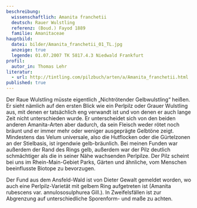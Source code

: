 ```yaml
---
beschreibung:
  wissenschaftlich: Amanita franchetii
  deutsch: Rauer Wulstling
  referenz: (Boud.) Fayod 1889
  familie: Amanitaceae
hauptbild:
  datei: bilder/Amanita_franchetii_01_TL.jpg
  anzeige: true
  legende: 01.07.2007 TK 5817.4.3 Niedwald Frankfurt
profil:
  autor_in: Thomas Lehr
literatur:
  - url: http://tintling.com/pilzbuch/arten/a/Amanita_franchetii.html
published: true
---
```


Der Raue Wulstling müsste eigentlich „Nichtrötender Gelbwulstling“ heißen. Er sieht nämlich auf den ersten Blick wie ein Perlpilz oder Grauer Wulstling aus, mit denen er tatsächlich eng verwandt ist und von denen er auch lange Zeit nicht unterschieden wurde. Er unterscheidet sich von den beiden anderen Amanita-Arten aber dadurch, da sein Fleisch weder rötet noch bräunt und er immer mehr oder weniger ausgeprägte Gelbtöne zeigt. Mindestens das Velum universale, also die Hutflocken oder die Gürtelzonen an der Stielbasis, ist irgendwie gelb-bräunlich. Bei meinen Funden war außerdem der Rand des Rings gelb, außerdem war der Pilz deutlich schmächtiger als die in seiner Nähe wachsenden Perlpilze. Der Pilz scheint bei uns im Rhein-Main-Gebiet Parks, Gärten und ähnliche, vom Menschen beeinflusste Biotope zu bevorzugen.

Der Fund aus dem Ansfeld-Wald ist von Dieter Gewalt gemeldet worden, wo auch eine Perlpilz-Varietät mit gelbem Ring aufgetreten ist (Amanita rubescens var. annulososulphurea Gill.). In Zweifelsfällen ist zur Abgrenzung auf unterschiedliche Sporenform- und maße zu achten.
